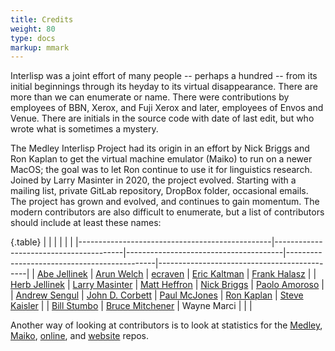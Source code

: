 ```yaml
---
title: Credits
weight: 80
type: docs
markup: mmark
---
```


Interlisp was a joint effort of many people -- perhaps a hundred -- from its initial beginnings through its heyday to its virtual disappearance. There are more than we can enumerate or name. There were contributions by employees of BBN, Xerox, and Fuji Xerox and later, employees of Envos and Venue. There are initials in the source code with date of last edit, but who wrote what is sometimes a mystery.

<!-- We do have a list of those we remember who are no longer with us [In Memoriam](/medley/history/in-memoriam). -->

The Medley Interlisp Project had its origin in an effort by Nick Briggs and Ron Kaplan to get the virtual machine emulator (Maiko) to run on a newer MacOS; the goal was to let Ron continue to use it for linguistics research. Joined by Larry Masinter in 2020, the project evolved. Starting with a mailing list, private GitLab repository, DropBox folder, occasional emails. The project has grown and evolved, and continues to gain momentum. The modern contributors are also difficult to enumerate, but a list of contributors should include at least these names:

<!-- Larry Masinter, Ron Kaplan, Nick Briggs, Frank Halasz, Herb Jellinek, Steve Kaisler, Wayne Marci, Paul McJones, Bruce Mitchener, John Cowan, Arun Welch, Michele Denber, Blake McBride, Abe Jellinek, Bill Stumbo, Matt Heffron, Eric Kaltman, Paolo Amoroso, Andrew Sengul, and pseudonymous ecraven and devhwala. -->

{.table}
|                                                |                                        |                                       |                                             |                                             |
|------------------------------------------------|----------------------------------------|---------------------------------------|---------------------------------------------|---------------------------------------------|
| [Abe Jellinek](https://github.com/AbeJellinek) | [Arun Welch](https://github.com/Anzus) | [ecraven](https://github.com/ecraven) | [Eric Kaltman](https://github.com/ekaltman) | [Frank Halasz](https://github.com/fghalasz) |
| [Herb Jellinek](https://github.com/hjellinek) | [Larry Masinter](https://github.com/masinter) | [Matt Heffron](https://github.com/MattHeffron) | [Nick Briggs](https://github.com/nbriggs) | [Paolo Amoroso](https://github.com/pamoroso) |
| [Andrew Sengul](https://github.com/phantomics) | [John D. Corbett](https://github.com/pictographer) | [Paul McJones](https://github.com/pmcjones) | [Ron Kaplan](https://en.wikipedia.org/wiki/Ronald_Kaplan) | [Steve Kaisler](https://github.com/skaisler1) |
| [Bill Stumbo](https://github.com/stumbo) | [Bruce Mitchener](https://github.com/waywardmonkeys) | Wayne Marci | | |

Another way of looking at contributors is to look at statistics for the [Medley](https://github.com/Interlisp/medley/graphs/contributors), [Maiko](https://github.com/Interlisp/maiko/graphs/contributors), [online](https::/github.com/Interlisp/online/graphs/contributors), and [website](https://github.com/Interlisp/Interlisp/Interlisp.github.io/graphs/contributors) repos.